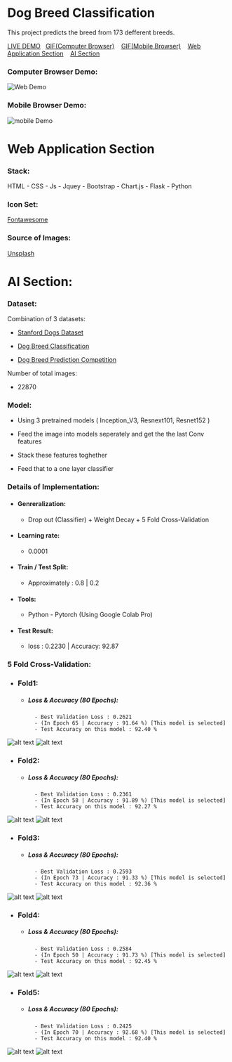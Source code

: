 # Dog Breed Classification

This project predicts  the breed from 173 defferent breeds.


<ins>[LIVE DEMO]()</ins>&nbsp;&nbsp;&nbsp;<ins>[GIF(Computer Browser)](#computer-browser-demo)</ins>&nbsp;&nbsp;&nbsp;
<ins>[GIF(Mobile Browser)](#mobile-browser-demo)</ins>&nbsp;&nbsp;&nbsp;
<ins>[Web Application Section](#web-application-section)</ins>&nbsp;&nbsp;&nbsp;
<ins>[AI Section](#ai-section)</ins>
&nbsp;&nbsp;&nbsp;
### Computer Browser Demo: 
![Web Demo](images/web.gif)

### Mobile Browser Demo:
![mobile Demo](images/mobile.gif)

# Web Application Section 
  
### Stack:

HTML - CSS - Js - Jquey - Bootstrap - Chart.js - Flask - Python 

### Icon Set:
[Fontawesome](https://www.Fontawesome.com)

### Source of Images: 
[Unsplash](https://unsplash.com/)

# AI Section: 

### Dataset:

Combination of 3 datasets:

- [Stanford Dogs Dataset](http://vision.stanford.edu/aditya86/ImageNetDogs/)

- [Dog Breed Classification](https://www.kaggle.com/venktesh/person-images)

- [Dog Breed Prediction Competition](https://www.kaggle.com/malhotra1432/dog-breed-prediction-competition)

Number of total images:

- 22870
### Model:
- Using 3 pretrained models ( Inception_V3, Resnext101, Resnet152 )

- Feed the image into models seperately and get the the last Conv features

- Stack these features toghether

- Feed that to a one layer classifier

### Details of Implementation:
- #### Genreralization: 
   - Drop out (Classifier) + Weight Decay + 5 Fold Cross-Validation
- #### Learning rate: 
   - 0.0001
- #### Train / Test Split: 
   - Approximately : 0.8 | 0.2 
- #### Tools: 
   - Python - Pytorch (Using Google Colab Pro)
- #### Test Result: 
   - loss : 0.2230  | Accuracy: 92.87 

### 5 Fold Cross-Validation:

- ### Fold1:
  - ##### Loss & Accuracy (80 Epochs):
          - Best Validation Loss : 0.2621
          - (In Epoch 65 | Accuracy : 91.64 %) [This model is selected]
          - Test Accuracy on this model : 92.40 %

![alt text](images/loss1.png) ![alt text](images/acc1.png)
- ### Fold2:
  - ##### Loss & Accuracy (80 Epochs):
          - Best Validation Loss : 0.2361
          - (In Epoch 58 | Accuracy : 91.89 %) [This model is selected]  
          - Test Accuracy on this model : 92.27 %
![alt text](images/loss2.png) ![alt text](images/acc2.png)
- ### Fold3:
  - ##### Loss & Accuracy (80 Epochs):
          - Best Validation Loss : 0.2593
          - (In Epoch 73 | Accuracy : 91.33 %) [This model is selected]
          - Test Accuracy on this model : 92.36 %
![alt text](images/loss3.png) ![alt text](images/acc3.png)
- ### Fold4:
  - ##### Loss & Accuracy (80 Epochs):
          - Best Validation Loss : 0.2584
          - (In Epoch 50 | Accuracy : 91.73 %) [This model is selected]
          - Test Accuracy on this model : 92.45 %
![alt text](images/loss4.png) ![alt text](images/acc4.png)
- ### Fold5:
  - ##### Loss & Accuracy (80 Epochs):
          - Best Validation Loss : 0.2425
          - (In Epoch 70 | Accuracy : 92.68 %) [This model is selected]
          - Test Accuracy on this model : 92.40 %
![alt text](images/loss5.png) ![alt text](images/acc5.png)



